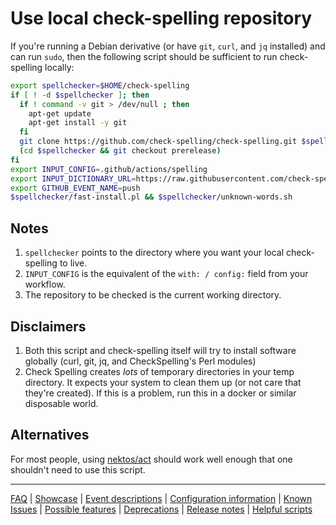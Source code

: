 # Use local check-spelling repository

If you're running a Debian derivative (or have `git`, `curl`, and `jq` installed) and can run `sudo`, then the following script should be sufficient to run check-spelling locally:

```sh
export spellchecker=$HOME/check-spelling
if [ ! -d $spellchecker ]; then
  if ! command -v git > /dev/null ; then
    apt-get update
    apt-get install -y git
  fi
  git clone https://github.com/check-spelling/check-spelling.git $spellchecker
  (cd $spellchecker && git checkout prerelease)
fi
export INPUT_CONFIG=.github/actions/spelling
export INPUT_DICTIONARY_URL=https://raw.githubusercontent.com/check-spelling/check-spelling/dictionary-20200211/dict.txt
export GITHUB_EVENT_NAME=push
$spellchecker/fast-install.pl && $spellchecker/unknown-words.sh
```

## Notes

1. `spellchecker` points to the directory where you want your local check-spelling to live.
2. `INPUT_CONFIG` is the equivalent of the `with: / config:` field from your workflow.
3. The repository to be checked is the current working directory.

## Disclaimers

1. Both this script and check-spelling itself will try to install software globally (curl, git, jq, and CheckSpelling's Perl modules)
2. Check Spelling creates _lots_ of temporary directories in your temp directory. It expects your system to clean them up (or not care that they're created). If this is a problem, run this in a docker or similar disposable world.

## Alternatives

For most people, using [nektos/act](https://github.com/nektos/act) should work well enough that one shouldn't need to use this script.

---
[FAQ](FAQ.md) | [Showcase](Showcase.md) | [Event descriptions](Event-descriptions.md) | [Configuration information](Configuration-information.md) | [Known Issues](Known-Issues.md) | [Possible features](Possible-features.md) | [Deprecations](Deprecations.md) | [Release notes](Release-notes.md) | [Helpful scripts](Helpful-scripts.md)
